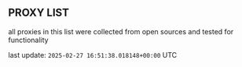 ## PROXY LIST

all proxies in this list were collected from open sources and tested for functionality

last update: `2025-02-27 16:51:38.018148+00:00` UTC